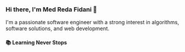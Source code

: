 ### Hi there, I'm Med Reda Fidani 👋

I'm a passionate software engineer with a strong interest in algorithms, software solutions, and web development.
#### 📚 Learning Never Stops


<!---
NotThorz/NotThorz is a ✨ special ✨ repository because its `README.md` (this file) appears on your GitHub profile.
You can click the Preview link to take a look at your changes.
--->
